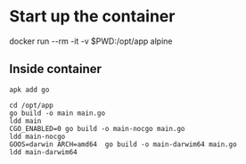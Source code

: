 
# Start up the container
docker run --rm -it -v $PWD:/opt/app alpine


## Inside container
```
apk add go

cd /opt/app
go build -o main main.go 
ldd main
CGO_ENABLED=0 go build -o main-nocgo main.go 
ldd main-nocgo 
GOOS=darwin ARCH=amd64  go build -o main-darwim64 main.go 
ldd main-darwim64 
```